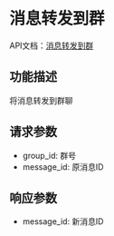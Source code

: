 # 消息转发到群

API文档：[消息转发到群](https://napcat.apifox.cn/226659074e0.md)

## 功能描述
将消息转发到群聊

## 请求参数
- group_id: 群号
- message_id: 原消息ID

## 响应参数
- message_id: 新消息ID
